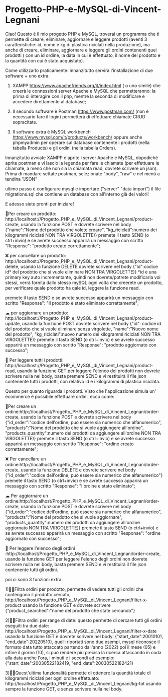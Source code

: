 # Progetto-PHP-e-MySQL-di-Vincent-Legnani

Ciao! Questo è il mio progetto PHP e MySQL,
troverai un programma che ti permette di creare, eliminare, aggiornare e leggere prodotti
(aventi 3 caratteristiche: id, nome e kg di plastica riciclati nella produzione),
ma anche di creare, eliminare, aggiornare e leggere gli ordini contenenti quei prodotti ( con un id ordine, la data in cui è effettuato, il nome del prodotto
e la quantità con cui è stato acquistato). 


Come utilizzarlo praticamente: 
innanzitutto servirà l'installazione di due software + uno extra: 
1) XAMPP https://www.apachefriends.org/it/index.html
( o uno simile) che creerà le connessioni server Apache e MySQL che permetteranno: la prima di interagire con il php, mentre la seconda di modificare 
e accedere direttamente al database;

2) Il secondo software è Postman https://www.postman.com/ (non è necessario fare il login)
permetterà di effettuare chiamate CRUD sopracitate. 

5) Il software extra è MySQL workbench https://www.mysql.com/it/products/workbench/
oppure anche phpmyadmin per operare sul database contenente i prodotti (nella tabella Products) e gli ordini (nella tabella Orders).

Innanzitutto avviate XAMPP e aprite i server Apache e MySQL, dopodichè aprite postman e vi lascio la legenda per fare le chiamate (per effettuare le chiamate, a meno che
non sia la chiamata read, dovrete scrivere un json). Prima di mandare settate postman, selezionate "body", "raw" e nel menù a tendina "JSON"

ultimo passo è configurare mysql e importare ("server" "data import") il file migrations.sql che contiene un database con all'interno già dei valori!

E adesso siete pronti per iniziare!

👶Per creare un prodotto: http://localhost://Progetto_PHP_e_MySQL_di_Vincent_Legnani/product-create, usando la funzione POST
e dovrete scrivere nel body {"name":"Nome del prodotto che volete creare", "kg_riciclati":numero dei kilogrammi riciclati NON TRA VIRGOLETTE)}
premete il tasto SEND (o ctrl+invio) e se avrete successo apparirà un messaggio con scritto "Response": "prodotto creato correttamente";

❌ per cancellare un prodotto: http://localhost://Progetto_PHP_e_MySQL_di_Vincent_Legnani/product-delete, usando la funzione DELETE
dovrete scrivere nel body {"id":codice id* del prodotto che si vuole eliminare NON TRA VIRGOLETTE)} 
*id è una primary key auto incrementante, quindi non dovrete/potrete modificarla voi stessi, verrà fornita dallo stesso mySQL ogni volta che creerete un prodotto,
per verificare quale prodotto ha qale id, leggere la funzione read.

premete il tasto SEND e se avrete successo apparirà un messaggio con scritto "Response": "Il prodotto è stato eliminato correttamente";

☁ per aggiornare un prodotto: http://localhost://Progetto_PHP_e_MySQL_di_Vincent_Legnani/product-update, usando la funzione POST
dovrete scrivere nel body {"id": codice id del prodotto che si vuole eliminare senza virgolette, "name":"Nuovo nome del prodotto",
"kg_riciclati":nuovo numero dei kilogrammi riciclati NON TRA VIRGOLETTE)}
premete il tasto SEND (o ctrl+invio) e se avrete successo apparirà un messaggio con scritto "Response": "prodotto aggiornato con successo";


📖 Per leggere tutti i prodotti: http://localhost://Progetto_PHP_e_MySQL_di_Vincent_Legnani/product-read, usando la funzione GET 
per leggere l'elenco dei prodotti non dovrete scrivere nulla nel body, basta premere SEND e vi restituirà il file json contenente tutti i prodotti, con relativo id
e i kilogrammi di plastica riciclata. 


Questo per quanto riguarda i prodotti. Visto che l'applicazione simula un' ecommerce è possibile effettuare ordini, ecco come: 

👶Per creare un ordine:http://localhost/Progetto_PHP_e_MySQL_di_Vincent_Legnani/order-create, usando la funzione POST
e dovrete scrivere nel body 
{"id_order":"codice dell'ordine, può essere sia numerico che alfanumerico",
"products":"Nome del prodotto che si vuole aggiungere all'ordine", "products_quantity":numero dei prodotti da aggiungere all'ordine NON TRA VIRGOLETTE)}
premete il tasto SEND (o ctrl+invio) e se avrete successo apparirà un messaggio con scritto "Response": "ordine creato correttamente";


❌ Per cancellare un ordine:http://localhost/Progetto_PHP_e_MySQL_di_Vincent_Legnani/order-create, usando la funzione DELETE
e dovrete scrivere nel body 
{"id_order":"codice dell'ordine, può essere sia numerico che alfanumerico"}
premete il tasto SEND (o ctrl+invio) e se avrete successo apparirà un messaggio con scritto "Response": "l'ordine è stato eliminato";


☁ Per aggiornare un ordine:http://localhost/Progetto_PHP_e_MySQL_di_Vincent_Legnani/order-create, usando la funzione POST
e dovrete scrivere nel body 
{"id_order":"codice dell'ordine, può essere sia numerico che alfanumerico",
"products":"Nome del prodotto che si vuole aggiornare", "products_quantity":numero dei prodotti da aggiungere all'ordine aggiornato NON TRA VIRGOLETTE)}
premete il tasto SEND (o ctrl+invio) e se avrete successo apparirà un messaggio con scritto "Response": "ordine aggiornato con successo";


📖 Per leggere l'elenco degli ordini :http://localhost/Progetto_PHP_e_MySQL_di_Vincent_Legnani/order-create, usando la funzione GET
per leggere l'elenco degli ordini non dovrete scrivere nulla nel body, basta premere SEND e vi restituirà il file json contenente tutti gli ordini.

poi ci sono 3 funzioni extra:

1)🦸‍♂️Filtra ordini per prodotto, permette di vedere tutti gli ordini che contengono il prodotto cercato, 
http://localhost/Progetto_PHP_e_MySQL_di_Vincent_Legnani/filter-x-product usando la funzione GET
e dovrete scrivere {"product_searched":"nome del prodotto che state cercando"}


2)🦸‍♂️Filtra ordini per range di date: questo permette di cercare tutti gli ordini eseguiti tra due date:
http://localhost/Progetto_PHP_e_MySQL_di_Vincent_Legnani/filter-x-date usando la funzione GET
e dovrete scrivere nel body: {"start_date":20010101, "end_date":20220510}, quelli riportati sono due esempi, mysql riconosce il formato data tutto attaccato
partendo dall'anno (2022) poi il mese (05) e infine il giorno (10), si può rendere più precisa la ricerca attaccando in coda alla data anche l'ora, i minuti e i secondi
ad esempio: {"start_date":20030522182419, "end_date":20030522182421}

3)🦸‍♂️Quest'ultima funzionalità permette di ottenere la quantità totale di kilogrammi riciclati per ogni ordine effettuato:
http://localhost/Progetto_PHP_e_MySQL_di_Vincent_Legnani/kg-tot usando sempre la funzione GET, e senza scrivere nulla nel body.
